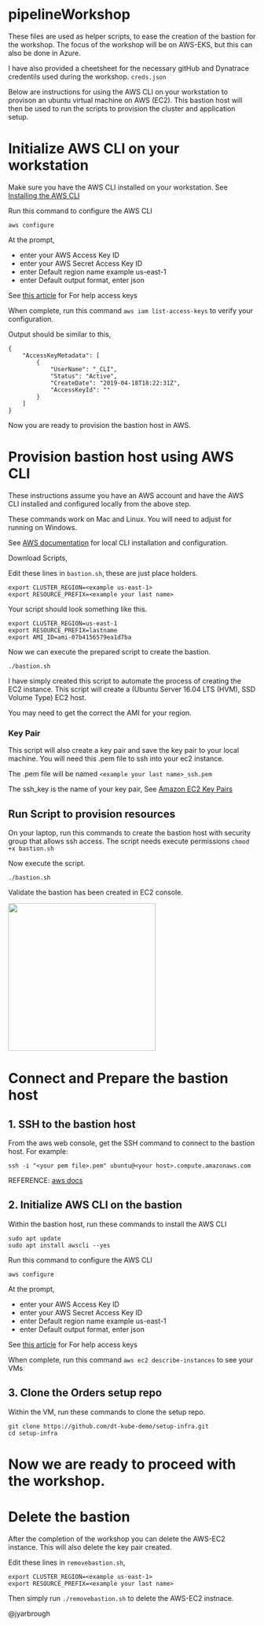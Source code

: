 # pipelineWorkshop

These files are used as helper scripts, to ease the creation of the bastion for the workshop.
The focus of the workshop will be on AWS-EKS, but this can also be done in Azure.

I have also provided a cheetsheet for the necessary gitHub and Dynatrace credentils used during the workshop.
```creds.json```

Below are instructions for using the AWS CLI on your workstation to provison an ubuntu virtual machine on AWS (EC2). This bastion host will then be used to run the scripts to provision the cluster and application setup.

# Initialize AWS CLI on your workstation

Make sure you have the AWS CLI installed on your workstation.
See [Installing the AWS CLI](https://docs.aws.amazon.com/cli/latest/userguide/cli-chap-install.html)

Run this command to configure the AWS CLI 
```
aws configure
```

At the prompt, 
* enter your AWS Access Key ID
* enter your AWS Secret Access Key ID
* enter Default region name example us-east-1
* enter Default output format, enter json

See [this article](https://aws.amazon.com/blogs/security/wheres-my-secret-access-key/) for For help access keys

When complete, run this command ```aws iam list-access-keys``` to verify your configuration.

Output should be similar to this,

```
{
    "AccessKeyMetadata": [
        {
            "UserName": "_CLI",
            "Status": "Active",
            "CreateDate": "2019-04-18T18:22:31Z",
            "AccessKeyId": ""
        }
    ]
}
```

Now you are ready to provision the bastion host in AWS.

# Provision bastion host using AWS CLI

These instructions assume you have an AWS account and have the AWS CLI installed and configured locally from the above step.

These commands work on Mac and Linux.  You will need to adjust for running on Windows.

See [AWS documentation](https://docs.aws.amazon.com/cli/latest/userguide/cli-chap-welcome.html) for local CLI installation and configuration.

Download Scripts,

Edit these lines in ```bastion.sh```, these are just place holders.

```
export CLUSTER_REGION=<example us-east-1>
export RESOURCE_PREFIX=<example your last name>
```
Your script should look something like this.

```
export CLUSTER_REGION=us-east-1
export RESOURCE_PREFIX=lastname
export AMI_ID=ami-07b4156579ea1d7ba
```

Now we can execute the prepared script to create the bastion.
```
./bastion.sh
```
I have simply created this script to automate the process of creating the EC2 instance.
This script will create a (Ubuntu Server 16.04 LTS (HVM), SSD Volume Type) EC2 host.

You may need to get the correct the AMI for your region.

### Key Pair

This script will also create a key pair and save the key pair to your local machine.
You will need this .pem file to ssh into your ec2 instance.

The .pem file will be named ```<example your last name>_ssh.pem```

The ssh_key is the name of your key pair,
See [Amazon EC2 Key Pairs](https://docs.aws.amazon.com/AWSEC2/latest/UserGuide/ec2-key-pairs.html)

## Run Script to provision resources 

On your laptop, run this commands to create the bastion host with security group that allows ssh access.
The script needs execute permissions ```chmod +x bastion.sh```

Now execute the script.
```
./bastion.sh
```
Validate the bastion has been created in EC2 console.

<img src="images/ec2-image.png" width="300"/>


# Connect and Prepare the bastion host 

## 1. SSH to the bastion host 

From the aws web console, get the SSH command to connect to the bastion host. For example:
```
ssh -i "<your pem file>.pem" ubuntu@<your host>.compute.amazonaws.com
```

REFERENCE: [aws docs](https://docs.aws.amazon.com/AWSEC2/latest/UserGuide/AccessingInstances.html?icmpid=docs_ec2_console)

## 2. Initialize AWS CLI on the bastion

Within the bastion host, run these commands to install the AWS CLI 
```
sudo apt update
sudo apt install awscli --yes
```

Run this command to configure the AWS CLI 
```
aws configure
```

At the prompt, 
* enter your AWS Access Key ID
* enter your AWS Secret Access Key ID
* enter Default region name example us-east-1
* enter Default output format, enter json

See [this article](https://aws.amazon.com/blogs/security/wheres-my-secret-access-key/) for For help access keys

When complete, run this command ```aws ec2 describe-instances``` to see your VMs

## 3. Clone the Orders setup repo

Within the VM, run these commands to clone the setup repo.

```
git clone https://github.com/dt-kube-demo/setup-infra.git
cd setup-infra
```
# Now we are ready to proceed with the workshop.

# Delete the bastion

After the completion of the workshop you can delete the AWS-EC2 instance.
This will also delete the key pair created.

Edit these lines in ```removebastion.sh```,
```
export CLUSTER_REGION=<example us-east-1>
export RESOURCE_PREFIX=<example your last name>
```

Then simply run ```./removebastion.sh``` to delete the AWS-EC2 instnace.

@jyarbrough
